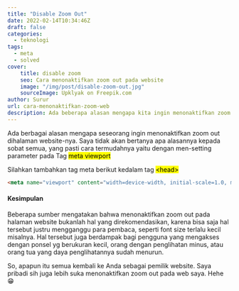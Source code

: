 ```yaml
---
title: "Disable Zoom Out"
date: 2022-02-14T10:34:46Z
draft: false
categories:
  - teknologi
tags:
  - meta
  - solved
cover:
    title: disable zoom
    seo: Cara menonaktifkan zoom out pada website
    image: "/img/post/disable-zoom-out.jpg"
    sourceImage: Upklyak on Freepik.com
author: Surur
url: cara-menonaktifkan-zoom-web
description: Ada beberapa alasan mengapa kita ingin menonaktifkan zoom out pada halaman web kita, diantaranya . . .
---
```


Ada berbagai alasan mengapa seseorang ingin menonaktifkan zoom out dihalaman website-nya. Saya tidak akan bertanya apa alasannya kepada sobat semua, yang pasti cara termudahnya yaitu dengan men-setting parameter pada Tag <mark>meta viewport</mark>

Silahkan tambahkan tag meta berikut kedalam tag <mark>\<head></mark>

```html
<meta name="viewport" content="width=device-width, initial-scale=1.0, maximum-scale=1.0, user-scalable=no"/>
```

#### Kesimpulan<br>
Beberapa sumber mengatakan bahwa menonaktifkan zoom out pada halaman website bukanlah hal yang direkomendasikan, karena bisa saja hal tersebut justru mengganggu para pembaca, seperti font size terlalu kecil misalnya. Hal tersebut juga berdampak bagi pengguna yang mengakses dengan ponsel yg berukuran kecil, orang dengan penglihatan minus, atau orang tua yang daya penglihatannya sudah menurun.

So, apapun itu semua kembali ke Anda sebagai pemilik website. Saya pribadi sih juga lebih suka menonaktifkan zoom out pada web saya. Hehe 😁
